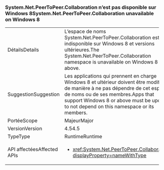 ### <a name="systemnetpeertopeercollaboration-unavailable-on-windows-8"></a><span data-ttu-id="dbc20-101">System.Net.PeerToPeer.Collaboration n’est pas disponible sur Windows 8</span><span class="sxs-lookup"><span data-stu-id="dbc20-101">System.Net.PeerToPeer.Collaboration unavailable on Windows 8</span></span>

|   |   |
|---|---|
|<span data-ttu-id="dbc20-102">Détails</span><span class="sxs-lookup"><span data-stu-id="dbc20-102">Details</span></span>|<span data-ttu-id="dbc20-103">L’espace de noms System.Net.PeerToPeer.Collaboration est indisponible sur Windows 8 et versions ultérieures.</span><span class="sxs-lookup"><span data-stu-id="dbc20-103">The System.Net.PeerToPeer.Collaboration namespace is unavailable on Windows 8 or above.</span></span>|
|<span data-ttu-id="dbc20-104">Suggestion</span><span class="sxs-lookup"><span data-stu-id="dbc20-104">Suggestion</span></span>|<span data-ttu-id="dbc20-105">Les applications qui prennent en charge Windows 8 et ultérieur doivent être modifiées de manière à ne pas dépendre de cet espace de noms ou de ses membres.</span><span class="sxs-lookup"><span data-stu-id="dbc20-105">Apps that support Windows 8 or above must be updated to not depend on this namespace or its members.</span></span>|
|<span data-ttu-id="dbc20-106">Portée</span><span class="sxs-lookup"><span data-stu-id="dbc20-106">Scope</span></span>|<span data-ttu-id="dbc20-107">Majeur</span><span class="sxs-lookup"><span data-stu-id="dbc20-107">Major</span></span>|
|<span data-ttu-id="dbc20-108">Version</span><span class="sxs-lookup"><span data-stu-id="dbc20-108">Version</span></span>|<span data-ttu-id="dbc20-109">4.5</span><span class="sxs-lookup"><span data-stu-id="dbc20-109">4.5</span></span>|
|<span data-ttu-id="dbc20-110">Type</span><span class="sxs-lookup"><span data-stu-id="dbc20-110">Type</span></span>|<span data-ttu-id="dbc20-111">Runtime</span><span class="sxs-lookup"><span data-stu-id="dbc20-111">Runtime</span></span>|
|<span data-ttu-id="dbc20-112">API affectées</span><span class="sxs-lookup"><span data-stu-id="dbc20-112">Affected APIs</span></span>|<ul><li><xref:System.Net.PeerToPeer.Collaboration?displayProperty=nameWithType></li></ul>|

